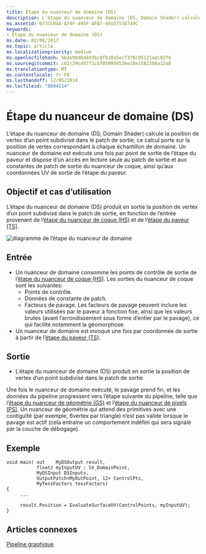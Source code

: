 ```yaml
---
title: Étape du nuanceur de domaine (DS)
description: L’étape du nuanceur de domaine (DS, Domain Shader) calcule la position de vertex d’un point subdivisé dans le patch de sortie; ce calcul porte sur la position de vertex correspondant à chaque échantillon de domaine.
ms.assetid: 673CC04A-A74F-495F-AFB7-49157538749C
keywords:
- Étape du nuanceur de domaine (DS)
ms.date: 02/08/2017
ms.topic: article
ms.localizationpriority: medium
ms.openlocfilehash: bbde90d848d3bc8fb18a5ecf370c85121adc02f6
ms.sourcegitcommit: c01c29cd97f1cbf050950526e18e15823b6a12a0
ms.translationtype: MT
ms.contentlocale: fr-FR
ms.lasthandoff: 12/05/2018
ms.locfileid: "8694114"
---
```

# <a name="domain-shader-ds-stage"></a>Étape du nuanceur de domaine (DS)


L’étape du nuanceur de domaine (DS, Domain Shader) calcule la position de vertex d’un point subdivisé dans le patch de sortie; ce calcul porte sur la position de vertex correspondant à chaque échantillon de domaine. Un nuanceur de domaine est exécuté une fois par point de sortie de l’étape du paveur et dispose d’un accès en lecture seule au patch de sortie et aux constantes de patch de sortie du nuanceur de coque, ainsi qu’aux coordonnées UV de sortie de l’étape du paveur.

## <a name="span-idpurposeandusesspanspan-idpurposeandusesspanspan-idpurposeandusesspanpurpose-and-uses"></a><span id="Purpose_and_uses"></span><span id="purpose_and_uses"></span><span id="PURPOSE_AND_USES"></span>Objectif et cas d’utilisation


L’étape du nuanceur de domaine (DS) produit en sortie la position de vertex d’un point subdivisé dans le patch de sortie, en fonction de l’entrée provenant de l’[étape du nuanceur de coque (HS)](hull-shader-stage--hs-.md) et de l’[étape du paveur (TS)](tessellator-stage--ts-.md).

![diagramme de l’étape du nuanceur de domaine](images/d3d11-domain-shader.png)

## <a name="span-idinputspanspan-idinputspanspan-idinputspaninput"></a><span id="Input"></span><span id="input"></span><span id="INPUT"></span>Entrée


-   Un nuanceur de domaine consomme les points de contrôle de sortie de l’[étape du nuanceur de coque (HS)](hull-shader-stage--hs-.md). Les sorties du nuanceur de coque sont les suivantes:
    -   Points de contrôle.
    -   Données de constante de patch.
    -   Facteurs de pavage. Les facteurs de pavage peuvent inclure les valeurs utilisées par le paveur à fonction fixe, ainsi que les valeurs brutes (avant l’arrondissement sous forme d’entier par le pavage), ce qui facilite notamment la géomorphose.
-   Un nuanceur de domaine est invoqué une fois par coordonnée de sortie à partir de l’[étape du paveur (TS)](tessellator-stage--ts-.md).

## <a name="span-idoutputspanspan-idoutputspanspan-idoutputspanoutput"></a><span id="Output"></span><span id="output"></span><span id="OUTPUT"></span>Sortie


-   L’étape du nuanceur de domaine (DS) produit en sortie la position de vertex d’un point subdivisé dans le patch de sortie.

Une fois le nuanceur de domaine exécuté, le pavage prend fin, et les données du pipeline progressent vers l’étape suivante du pipeline, telle que l’[étape du nuanceur de géométrie (GS)](geometry-shader-stage--gs-.md) et l’[étape du nuanceur de pixels (PS)](pixel-shader-stage--ps-.md). Un nuanceur de géométrie qui attend des primitives avec une contiguïté (par exemple, 6vertex par triangle) n’est pas valide lorsque le pavage est actif (cela entraîne un comportement indéfini qui sera signalé par la couche de débogage).

## <a name="span-idexamplespanspan-idexamplespanspan-idexamplespanexample"></a><span id="Example"></span><span id="example"></span><span id="EXAMPLE"></span>Exemple


```
void main( out    MyDSOutput result, 
           float2 myInputUV : SV_DomainPoint, 
           MyDSInput DSInputs,
           OutputPatch<MyOutPoint, 12> ControlPts, 
           MyTessFactors tessFactors)
{
     ...

     result.Position = EvaluateSurfaceUV(ControlPoints, myInputUV);
}
```

## <a name="span-idrelated-topicsspanrelated-topics"></a><span id="related-topics"></span>Articles connexes


[Pipeline graphique](graphics-pipeline.md)

 

 




